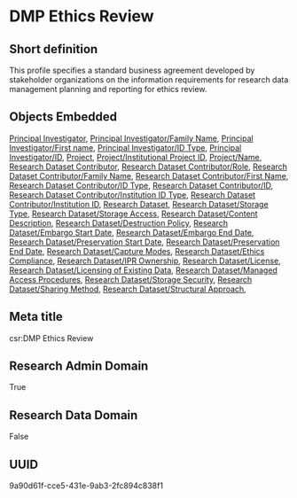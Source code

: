 # DMP Ethics Review
## Short definition
This profile specifies a standard business agreement developed by stakeholder organizations on the information requirements for research data management planning and reporting for ethics review.
## Objects Embedded
[Principal Investigator](https://github.com/EuroCRIS/CASRAI-Dictionairies/blob/main/Templates/Principal%20Investigator.md), [Principal Investigator/Family Name](https://github.com/EuroCRIS/CASRAI-Dictionairies/blob/main/Object-Fields/Principal%20Investigator/Family%20Name.md), [Principal Investigator/First name](https://github.com/EuroCRIS/CASRAI-Dictionairies/blob/main/Object-Fields/Principal%20Investigator/First%20name.md), [Principal Investigator/ID Type](https://github.com/EuroCRIS/CASRAI-Dictionairies/blob/main/Object-Fields/Principal%20Investigator/ID%20Type.md), [Principal Investigator/ID](https://github.com/EuroCRIS/CASRAI-Dictionairies/blob/main/Object-Fields/Principal%20Investigator/ID.md), [Project](https://github.com/EuroCRIS/CASRAI-Dictionairies/blob/main/Templates/Project.md), [Project/Institutional Project ID](https://github.com/EuroCRIS/CASRAI-Dictionairies/blob/main/Object-Fields/Project/Institutional%20Project%20ID.md), [Project/Name](https://github.com/EuroCRIS/CASRAI-Dictionairies/blob/main/Object-Fields/Project/Name.md), [Research Dataset Contributor](https://github.com/EuroCRIS/CASRAI-Dictionairies/blob/main/Templates/Research%20Dataset%20Contributor.md), [Research Dataset Contributor/Role](https://github.com/EuroCRIS/CASRAI-Dictionairies/blob/main/Object-Fields/Research%20Dataset%20Contributor/Role.md), [Research Dataset Contributor/Family Name](https://github.com/EuroCRIS/CASRAI-Dictionairies/blob/main/Object-Fields/Research%20Dataset%20Contributor/Family%20Name.md), [Research Dataset Contributor/First Name](https://github.com/EuroCRIS/CASRAI-Dictionairies/blob/main/Object-Fields/Research%20Dataset%20Contributor/First%20Name.md), [Research Dataset Contributor/ID Type](https://github.com/EuroCRIS/CASRAI-Dictionairies/blob/main/Object-Fields/Research%20Dataset%20Contributor/ID%20Type.md), [Research Dataset Contributor/ID](https://github.com/EuroCRIS/CASRAI-Dictionairies/blob/main/Object-Fields/Research%20Dataset%20Contributor/ID.md), [Research Dataset Contributor/Institution ID Type](https://github.com/EuroCRIS/CASRAI-Dictionairies/blob/main/Object-Fields/Research%20Dataset%20Contributor/Institution%20ID%20Type.md), [Research Dataset Contributor/Institution ID](https://github.com/EuroCRIS/CASRAI-Dictionairies/blob/main/Object-Fields/Research%20Dataset%20Contributor/Institution%20ID.md), [Research Dataset](https://github.com/EuroCRIS/CASRAI-Dictionairies/blob/main/Templates/Research%20Dataset.md), [Research Dataset/Storage Type](https://github.com/EuroCRIS/CASRAI-Dictionairies/blob/main/Object-Fields/Research%20Dataset/Storage%20Type.md), [Research Dataset/Storage Access](https://github.com/EuroCRIS/CASRAI-Dictionairies/blob/main/Object-Fields/Research%20Dataset/Storage%20Access.md), [Research Dataset/Content Description](https://github.com/EuroCRIS/CASRAI-Dictionairies/blob/main/Object-Fields/Research%20Dataset/Content%20Description.md), [Research Dataset/Destruction Policy](https://github.com/EuroCRIS/CASRAI-Dictionairies/blob/main/Object-Fields/Research%20Dataset/Destruction%20Policy.md), [Research Dataset/Embargo Start Date](https://github.com/EuroCRIS/CASRAI-Dictionairies/blob/main/Object-Fields/Research%20Dataset/Embargo%20Start%20Date.md), [Research Dataset/Embargo End Date](https://github.com/EuroCRIS/CASRAI-Dictionairies/blob/main/Object-Fields/Research%20Dataset/Embargo%20End%20Date.md), [Research Dataset/Preservation Start Date](https://github.com/EuroCRIS/CASRAI-Dictionairies/blob/main/Object-Fields/Research%20Dataset/Preservation%20Start%20Date.md), [Research Dataset/Preservation End Date](https://github.com/EuroCRIS/CASRAI-Dictionairies/blob/main/Object-Fields/Research%20Dataset/Preservation%20End%20Date.md), [Research Dataset/Capture Modes](https://github.com/EuroCRIS/CASRAI-Dictionairies/blob/main/Object-Fields/Research%20Dataset/Capture%20Modes.md), [Research Dataset/Ethics Compliance](https://github.com/EuroCRIS/CASRAI-Dictionairies/blob/main/Object-Fields/Research%20Dataset/Ethics%20Compliance.md), [Research Dataset/IPR Ownership](https://github.com/EuroCRIS/CASRAI-Dictionairies/blob/main/Object-Fields/Research%20Dataset/IPR%20Ownership.md), [Research Dataset/License](https://github.com/EuroCRIS/CASRAI-Dictionairies/blob/main/Object-Fields/Research%20Dataset/License.md), [Research Dataset/Licensing of Existing Data](https://github.com/EuroCRIS/CASRAI-Dictionairies/blob/main/Object-Fields/Research%20Dataset/Licensing%20of%20Existing%20Data.md), [Research Dataset/Managed Access Procedures](https://github.com/EuroCRIS/CASRAI-Dictionairies/blob/main/Object-Fields/Research%20Dataset/Managed%20Access%20Procedures.md), [Research Dataset/Storage Security](https://github.com/EuroCRIS/CASRAI-Dictionairies/blob/main/Object-Fields/Research%20Dataset/Storage%20Security.md), [Research Dataset/Sharing Method](https://github.com/EuroCRIS/CASRAI-Dictionairies/blob/main/Object-Fields/Research%20Dataset/Sharing%20Method.md), [Research Dataset/Structural Approach](https://github.com/EuroCRIS/CASRAI-Dictionairies/blob/main/Object-Fields/Research%20Dataset/Structural%20Approach.md), 
## Meta title
csr:DMP Ethics Review
## Research Admin Domain
True
## Research Data Domain
False
## UUID
9a90d61f-cce5-431e-9ab3-2fc894c838f1
